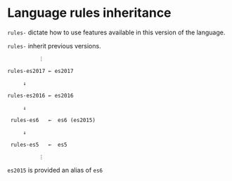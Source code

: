 # Language rules inheritance

`rules-` dictate how to use features available in this version of the language.

`rules-` inherit previous versions.

```
          ⋮

rules-es2017 ← es2017

     ↓

rules-es2016 ← es2016

     ↓

 rules-es6   ←  es6 (es2015)

     ↓

 rules-es5   ←  es5

          ⋮
```

`es2015` is provided an alias of `es6`

